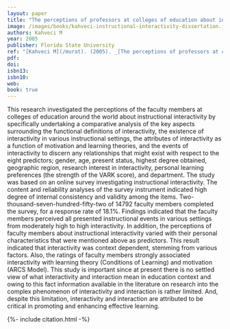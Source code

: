```yaml
---
layout: paper
title: "The perceptions of professors at colleges of education about instructional interactivity"
image: /images/books/kahveci-instructional-interactivity-dissertation.jpg
authors: Kahveci M
year: 2005
publisher: Florida State University
ref: "[Kahveci M](/murat). (2005). _[The perceptions of professors at colleges of education about instructional interactivity](/jzl)_. Doctoral dissertation, Florida State University, Tallahassee, Florida, USA."
pdf:
doi: 
isbn13:
isbn10:
web:
book: true
---
```


This research investigated the perceptions of the faculty members at colleges of education around the world about instructional interactivity by specifically undertaking a comparative analysis of the key aspects surrounding the functional definitions of interactivity, the existence of interactivity in various instructional settings, the attributes of interactivity as a function of motivation and learning theories, and the events of interactivity to discern any relationships that might exist with respect to the eight predictors; gender, age, present status, highest degree obtained, geographic region, research interest in interactivity, personal learning preferences (the strength of the VARK score), and department. The study was based on an online survey investigating instructional interactivity. The content and reliability analyses of the survey instrument indicated high degree of internal consistency and validity among the items. Two-thousand-seven-hundred-fifty-two of 14792 faculty members completed the survey, for a response rate of 18.1%. Findings indicated that the faculty members perceived all presented instructional events in various settings from moderately high to high interactivity. In addition, the perceptions of faculty members about instructional interactivity varied with their personal characteristics that were mentioned above as predictors. This result indicated that interactivity was context dependent, stemming from various factors. Also, the ratings of faculty members strongly associated interactivity with learning theory (Conditions of Learning) and motivation (ARCS Model). This study is important since at present there is no settled view of what interactivity and interaction mean in education context and owing to this fact information available in the literature on research into the complex phenomenon of interactivity and interaction is rather limited. And, despite this limitation, interactivity and interaction are attributed to be critical in promoting and enhancing effective learning.

{%- include citation.html -%}